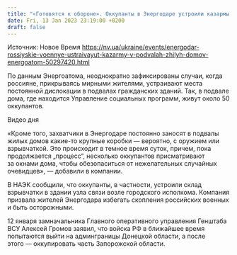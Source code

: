 ```yaml
---
title: "«Готовятся к обороне». Оккупанты в Энергодаре устроили казармы и склады в подвалах — Энергоатом"
date: Fri, 13 Jan 2023 23:19:00 +0200
draft: false
---
```

Источник: Новое Время https://nv.ua/ukraine/events/energodar-rossiyskie-voennye-ustraivayut-kazarmy-v-podvalah-zhilyh-domov-energoatom-50297420.html


 По данным Энергоатома, неоднократно зафиксированы случаи, когда россияне, прикрываясь мирными жителями, устраивают места постоянной дислокации в подвалах гражданских зданий. Так, в подвале дома, где находится Управление социальных программ, живут около 50 оккупантов.

 Видео дня   

«Кроме того, захватчики в Энергодаре постоянно заносят в подвалы жилых домов какие-то крупные коробки — вероятно, с оружием или взрывчаткой. Это происходит в темное время суток, причем, пока продолжается „процесс“, несколько оккупантов присматривают за окнами дома, чтобы обезопаситься от нежелательных случайных очевидцев», — добавили в компании.

В НАЭК сообщили, что оккупанты, в частности, устроили склад взрывчатки в здании узла связи возле городского исполкома. Компания призвала жителей Энергодара избегать скопления российских военных и быть осторожными.

12 января замначальника Главного оперативного управления Генштаба ВСУ Алексей Громов заявил, что войска РФ в ближайшее время попытаются выйти на админграницы Донецкой области, а после этого — оккупировать часть Запорожской области.

